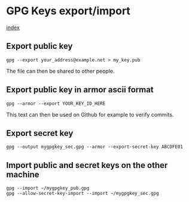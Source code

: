 # GPG Keys export/import

[index](index.md)

## Export public key

```
gpg --export your_address@example.net > my_key.pub 
```

The file can then be shared to other people.

## Export public key in armor ascii format

```
gpg --armor --export YOUR_KEY_ID_HERE
```

This text can then be used on Github for example to verify commits.

## Export secret key

```
gpg --output mygpgkey_sec.gpg --armor --export-secret-key ABCDFE01
```

## Import public and secret keys on the other machine

```
gpg --import ~/mygpgkey_pub.gpg
gpg --allow-secret-key-import --import ~/mygpgkey_sec.gpg
```
